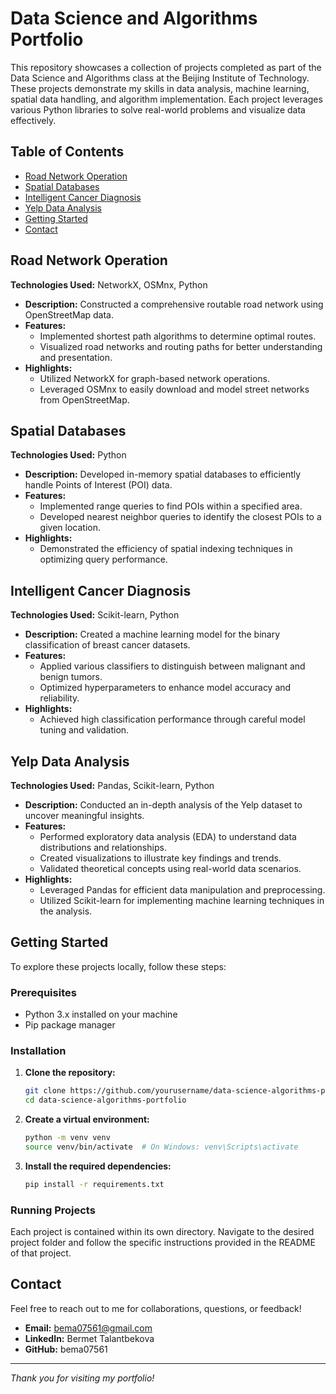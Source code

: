 # Data Science and Algorithms Portfolio

This repository showcases a collection of projects completed as part of the Data Science and Algorithms class at the Beijing Institute of Technology. These projects demonstrate my skills in data analysis, machine learning, spatial data handling, and algorithm implementation. Each project leverages various Python libraries to solve real-world problems and visualize data effectively.

## Table of Contents

- [Road Network Operation](#road-network-operation)
- [Spatial Databases](#spatial-databases)
- [Intelligent Cancer Diagnosis](#intelligent-cancer-diagnosis)
- [Yelp Data Analysis](#yelp-data-analysis)
- [Getting Started](#getting-started)
- [Contact](#contact)

## Road Network Operation

**Technologies Used:** NetworkX, OSMnx, Python

- **Description:** Constructed a comprehensive routable road network using OpenStreetMap data.
- **Features:**
  - Implemented shortest path algorithms to determine optimal routes.
  - Visualized road networks and routing paths for better understanding and presentation.
- **Highlights:**
  - Utilized NetworkX for graph-based network operations.
  - Leveraged OSMnx to easily download and model street networks from OpenStreetMap.

## Spatial Databases

**Technologies Used:** Python

- **Description:** Developed in-memory spatial databases to efficiently handle Points of Interest (POI) data.
- **Features:**
  - Implemented range queries to find POIs within a specified area.
  - Developed nearest neighbor queries to identify the closest POIs to a given location.
- **Highlights:**
  - Demonstrated the efficiency of spatial indexing techniques in optimizing query performance.

## Intelligent Cancer Diagnosis

**Technologies Used:** Scikit-learn, Python

- **Description:** Created a machine learning model for the binary classification of breast cancer datasets.
- **Features:**
  - Applied various classifiers to distinguish between malignant and benign tumors.
  - Optimized hyperparameters to enhance model accuracy and reliability.
- **Highlights:**
  - Achieved high classification performance through careful model tuning and validation.

## Yelp Data Analysis

**Technologies Used:** Pandas, Scikit-learn, Python

- **Description:** Conducted an in-depth analysis of the Yelp dataset to uncover meaningful insights.
- **Features:**
  - Performed exploratory data analysis (EDA) to understand data distributions and relationships.
  - Created visualizations to illustrate key findings and trends.
  - Validated theoretical concepts using real-world data scenarios.
- **Highlights:**
  - Leveraged Pandas for efficient data manipulation and preprocessing.
  - Utilized Scikit-learn for implementing machine learning techniques in the analysis.

## Getting Started

To explore these projects locally, follow these steps:

### Prerequisites

- Python 3.x installed on your machine
- Pip package manager

### Installation

1. **Clone the repository:**

   ```bash
   git clone https://github.com/yourusername/data-science-algorithms-portfolio.git
   cd data-science-algorithms-portfolio
   ```

2. **Create a virtual environment:**

   ```bash
   python -m venv venv
   source venv/bin/activate  # On Windows: venv\Scripts\activate
   ```

3. **Install the required dependencies:**

   ```bash
   pip install -r requirements.txt
   ```

### Running Projects

Each project is contained within its own directory. Navigate to the desired project folder and follow the specific instructions provided in the README of that project.

## Contact

Feel free to reach out to me for collaborations, questions, or feedback!

- **Email:** bema07561@gmail.com
- **LinkedIn:** Bermet Talantbekova
- **GitHub:** bema07561

---

*Thank you for visiting my portfolio!*
